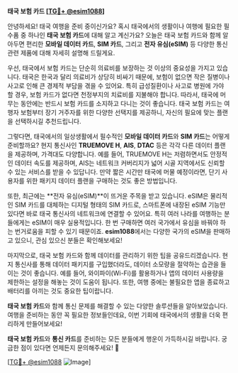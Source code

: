**태국 보험 카드 [[TG💪+ @esim1088](https://t.me/s/esim1088)]**

안녕하세요! 태국 여행을 준비 중이신가요? 혹시 태국에서의 생활이나 여행에 필요한 필수품 중 하나인 **태국 보험 카드**에 대해 알고 계신가요? 오늘은 태국 보험 카드와 함께 알아두면 편리한 **모바일 데이터 카드**, **SIM 카드**, 그리고 **전자 유심(eSIM)** 등 다양한 통신 관련 제품에 대해 자세히 설명해 드릴게요.

우선, 태국에서 보험 카드는 단순히 의료비를 보장하는 것 이상의 중요성을 가지고 있습니다. 태국은 한국과 달리 의료비가 상당히 비싸기 때문에, 보험이 없으면 작은 질병이나 사고로 인해 큰 경제적 부담을 겪을 수 있어요. 특히 급성질환이나 사고로 병원에 가야 할 경우, 보험 카드가 없다면 천정부지의 치료비를 지불해야 합니다. 따라서, 태국에 머무는 동안에는 반드시 보험 카드를 소지하고 다니는 것이 좋습니다. 태국 보험 카드는 여행자 보험부터 장기 거주자를 위한 다양한 선택지를 제공하니, 자신의 필요에 맞는 플랜을 선택하시길 추천드립니다.

그렇다면, 태국에서의 일상생활에서 필수적인 **모바일 데이터 카드**와 **SIM 카드**는 어떻게 준비할까요? 현지 통신사인 **TRUEMOVE H**, **AIS**, **DTAC** 등은 각각 다른 데이터 플랜을 제공하며, 가격대도 다양합니다. 예를 들어, TRUEMOVE H는 저렴하면서도 안정적인 데이터 속도를 제공하며, AIS는 네트워크 커버리지가 넓어 시골 지역에서도 신뢰할 수 있는 서비스를 받을 수 있답니다. 만약 짧은 시간만 태국에 머물 예정이라면, 단기 사용자를 위한 패키지 데이터 플랜을 구매하는 것도 좋은 방법입니다.

또한, 최근에는 **전자 유심(eSIM)**이 뜨거운 주목을 받고 있습니다. eSIM은 물리적인 SIM 카드를 대체하는 디지털 형태의 SIM 카드로, 스마트폰에 내장된 eSIM 기능만 있다면 바로 태국 통신사의 네트워크에 연결할 수 있어요. 특히 여러 나라를 여행하는 분들에게는 eSIM이 매우 실용적입니다. 한 번 구매하면 여러 국가에서 유심을 바꿔야 하는 번거로움을 피할 수 있기 때문이죠. **esim1088**에서는 다양한 국가의 eSIM을 판매하고 있으니, 관심 있으신 분들은 확인해보세요!

마지막으로, 태국 보험 카드와 함께 데이터를 관리하기 위한 팁을 공유드리겠습니다. 현지 통신사를 통해 데이터 패키지를 구입했더라도, 데이터 소모량을 절약하는 습관을 들이는 것이 좋습니다. 예를 들어, 와이파이(Wi-Fi)를 활용하거나 앱의 데이터 사용량을 제한하는 설정을 해놓는 것이 도움이 됩니다. 또한, 여행 중에는 불필요한 앱을 종료하고 배터리를 아끼는 것도 중요한 팁이랍니다.

**태국 보험 카드**와 함께 통신 문제를 해결할 수 있는 다양한 솔루션들을 알아보았습니다. 여행을 준비하는 동안 꼭 필요한 정보들인데요, 이번 기회에 태국에서의 생활을 더욱 편리하게 만들어보세요! 

**태국 보험 카드**와 **통신 카드**를 준비하는 모든 분들에게 행운이 가득하시길 바랍니다. 궁금한 점이 있다면 언제든지 문의해주세요! 🌟

[[TG💪+ @esim1088](https://t.me/s/esim1088) ![Image](https://i.postimg.cc/Y0z9fWf4/image.png)]